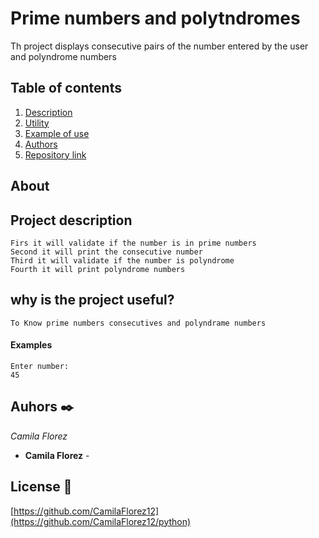 # Prime numbers and polytndromes

Th project displays consecutive pairs of the number entered by the user and polyndrome numbers 
## Table of contents
1. [Description](#project-description)
2. [Utility](#project-description)
3. [Example of use](#project-description)
4. [Authors](#project-description)
5. [Repository link](#project-description)

## About 

## Project description

```
Firs it will validate if the number is in prime numbers
Second it will print the consecutive number
Third it will validate if the number is polyndrome
Fourth it will print polyndrome numbers 
```

## why is the project useful?
```
To Know prime numbers consecutives and polyndrame numbers 
```


#### Examples
```
Enter number:
45
```

## Auhors ✒️

_Camila Florez_

* **Camila Florez** -



## License 📄

[https://github.com/CamilaFlorez12](https://github.com/CamilaFlorez12/python)
